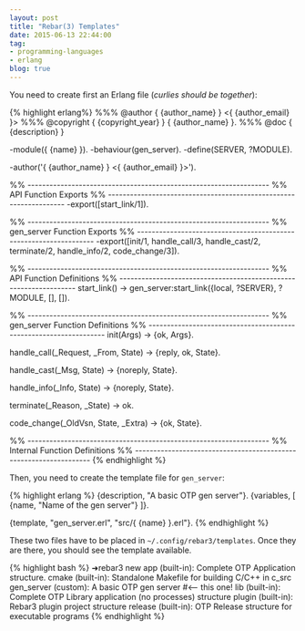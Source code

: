 ```yaml
---
layout: post
title: "Rebar(3) Templates"
date: 2015-06-13 22:44:00
tag:
- programming-languages
- erlang
blog: true
---
```


You need to create first an Erlang file (*curlies should be together*):

{% highlight erlang%}
%%% @author   { {author_name} } <{ {author_email} }>
%%% @copyright  { {copyright_year} }  { {author_name} }.
%%% @doc      { {description} }

-module({ {name} }).
-behaviour(gen_server).
-define(SERVER, ?MODULE).

-author('{ {author_name} } <{ {author_email} }>').

%% ------------------------------------------------------------------
%% API Function Exports
%% ------------------------------------------------------------------
-export([start_link/1]).


%% ------------------------------------------------------------------
%% gen_server Function Exports
%% ------------------------------------------------------------------
-export([init/1, handle_call/3, handle_cast/2, terminate/2, handle_info/2, code_change/3]).


%% ------------------------------------------------------------------
%% API Function Definitions
%% ------------------------------------------------------------------
start_link() ->
  gen_server:start_link({local, ?SERVER}, ?MODULE, [], []).

%% ------------------------------------------------------------------
%% gen_server Function Definitions
%% ------------------------------------------------------------------
init(Args) ->
  {ok, Args}.

handle_call(_Request, _From, State) ->
  {reply, ok, State}.

handle_cast(_Msg, State) ->
  {noreply, State}.

handle_info(_Info, State) ->
  {noreply, State}.

terminate(_Reason, _State) ->
  ok.

code_change(_OldVsn, State, _Extra) ->
  {ok, State}.

%% ------------------------------------------------------------------
%% Internal Function Definitions
%% ------------------------------------------------------------------
{% endhighlight %}

Then, you need to create the template file for `gen_server`:

{% highlight erlang %}
{description, "A basic OTP gen server"}.
{variables, [
    {name, "Name of the gen server"}
]}.

{template, "gen_server.erl", "src/{ {name} }.erl"}.
{% endhighlight %}

These two files have to be placed in `~/.config/rebar3/templates`.  Once they are there, you should see the template available.

{% highlight bash %}
➜rebar3 new
app (built-in): Complete OTP Application structure.
cmake (built-in): Standalone Makefile for building C/C++ in c_src
gen_server (custom): A basic OTP gen server #<-- this one!
lib (built-in): Complete OTP Library application (no processes) structure
plugin (built-in): Rebar3 plugin project structure
release (built-in): OTP Release structure for executable programs
{% endhighlight %}
